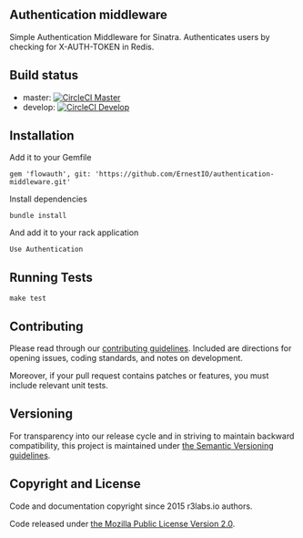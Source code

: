 ## Authentication middleware

Simple Authentication Middleware for Sinatra. Authenticates users by checking for X-AUTH-TOKEN in Redis.

## Build status

* master:  [![CircleCI Master](https://circleci.com/gh/ErnestIO/authentication-middleware/tree/master.svg?style=svg&circle-token=627e89c447fe342aff9815ca146b081a37c075ad)](https://circleci.com/gh/ErnestIO/authentication-middleware/tree/master)
* develop: [![CircleCI Develop](https://circleci.com/gh/ErnestIO/authentication-middleware/tree/develop.svg?style=svg&circle-token=627e89c447fe342aff9815ca146b081a37c075ad)](https://circleci.com/gh/ErnestIO/authorization-middleware/tree/develop)

## Installation

Add it to your Gemfile
```
gem 'flowauth', git: 'https://github.com/ErnestIO/authentication-middleware.git'
```

Install dependencies
```
bundle install
```

And add it to your rack application
```
Use Authentication
```

## Running Tests

```
make test
```

## Contributing

Please read through our
[contributing guidelines](CONTRIBUTING.md).
Included are directions for opening issues, coding standards, and notes on
development.

Moreover, if your pull request contains patches or features, you must include
relevant unit tests.

## Versioning

For transparency into our release cycle and in striving to maintain backward
compatibility, this project is maintained under [the Semantic Versioning guidelines](http://semver.org/). 

## Copyright and License

Code and documentation copyright since 2015 r3labs.io authors.

Code released under
[the Mozilla Public License Version 2.0](LICENSE).
